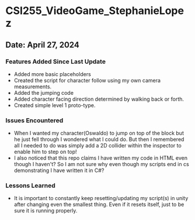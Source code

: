 # CSI255_VideoGame_StephanieLopez
 
## Date: April 27, 2024
### Features Added Since Last Update
- Added more basic placeholders
- Created the script for character follow using my own camera measurements.
- Added the jumping code
- Added character facing direction determined by walking back or forth.
- Created simple level 1 proto-type.

### Issues Encountered
- When I wanted my character(Oswaldo) to jump on top of the block but he just fell through I wondered what I could do. But then I remembered all I needed to do was simply add a 2D collider within the inspector to enable him to step on top! 
- I also noticed that this repo claims I have written my code in HTML even though I haven't? So I am not sure why even though my scripts end in cs demonstrating I have written it in C#?

### Lessons Learned
- It is important to constantly keep resetting/updating my script(s) in unity after changing even the smallest thing. Even if it resets itself, just to be sure  it is running properly. 

